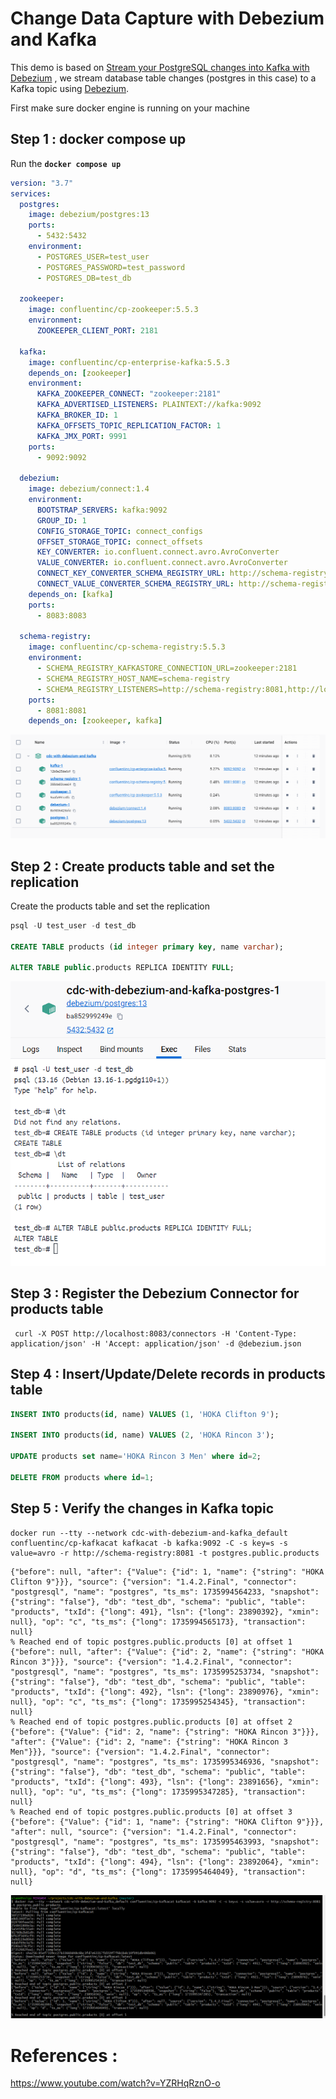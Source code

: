 # Change Data Capture with Debezium and Kafka

This demo is based on [Stream your PostgreSQL changes into Kafka with Debezium](https://www.youtube.com/watch?v=YZRHqRznO-o) , we stream database table changes (postgres in this case) to a Kafka topic using [Debezium](https://debezium.io/).

First make sure docker engine is running on your machine

## Step 1 : docker compose up
Run the **`docker compose up`**

```yml
version: "3.7"
services:
  postgres:
    image: debezium/postgres:13
    ports:
      - 5432:5432
    environment:
      - POSTGRES_USER=test_user
      - POSTGRES_PASSWORD=test_password
      - POSTGRES_DB=test_db

  zookeeper:
    image: confluentinc/cp-zookeeper:5.5.3
    environment:
      ZOOKEEPER_CLIENT_PORT: 2181

  kafka:
    image: confluentinc/cp-enterprise-kafka:5.5.3
    depends_on: [zookeeper]
    environment:
      KAFKA_ZOOKEEPER_CONNECT: "zookeeper:2181"
      KAFKA_ADVERTISED_LISTENERS: PLAINTEXT://kafka:9092
      KAFKA_BROKER_ID: 1
      KAFKA_OFFSETS_TOPIC_REPLICATION_FACTOR: 1
      KAFKA_JMX_PORT: 9991
    ports:
      - 9092:9092

  debezium:
    image: debezium/connect:1.4
    environment:
      BOOTSTRAP_SERVERS: kafka:9092
      GROUP_ID: 1
      CONFIG_STORAGE_TOPIC: connect_configs
      OFFSET_STORAGE_TOPIC: connect_offsets
      KEY_CONVERTER: io.confluent.connect.avro.AvroConverter
      VALUE_CONVERTER: io.confluent.connect.avro.AvroConverter
      CONNECT_KEY_CONVERTER_SCHEMA_REGISTRY_URL: http://schema-registry:8081
      CONNECT_VALUE_CONVERTER_SCHEMA_REGISTRY_URL: http://schema-registry:8081
    depends_on: [kafka]
    ports:
      - 8083:8083

  schema-registry:
    image: confluentinc/cp-schema-registry:5.5.3
    environment:
      - SCHEMA_REGISTRY_KAFKASTORE_CONNECTION_URL=zookeeper:2181
      - SCHEMA_REGISTRY_HOST_NAME=schema-registry
      - SCHEMA_REGISTRY_LISTENERS=http://schema-registry:8081,http://localhost:8081
    ports:
      - 8081:8081
    depends_on: [zookeeper, kafka]

```

!["Docker containers"](images/docker-compose-up.png?raw=true)

## Step 2 : Create products table and set the replication 

Create the products table and set the replication 

```sql
psql -U test_user -d test_db

CREATE TABLE products (id integer primary key, name varchar);

ALTER TABLE public.products REPLICA IDENTITY FULL;
```
!["Docker containers"](images/create-table-and-replication.png?raw=true)


## Step 3 : Register the Debezium Connector for products table
```
 curl -X POST http://localhost:8083/connectors -H 'Content-Type: application/json' -H 'Accept: application/json' -d @debezium.json
```

## Step 4 : Insert/Update/Delete records in products table

```sql
INSERT INTO products(id, name) VALUES (1, 'HOKA Clifton 9');

INSERT INTO products(id, name) VALUES (2, 'HOKA Rincon 3');

UPDATE products set name='HOKA Rincon 3 Men' where id=2;

DELETE FROM products where id=1;
```

## Step 5 : Verify the changes in Kafka topic

```
docker run --tty --network cdc-with-debezium-and-kafka_default confluentinc/cp-kafkacat kafkacat -b kafka:9092 -C -s key=s -s value=avro -r http://schema-registry:8081 -t postgres.public.products
```

```
{"before": null, "after": {"Value": {"id": 1, "name": {"string": "HOKA Clifton 9"}}}, "source": {"version": "1.4.2.Final", "connector": "postgresql", "name": "postgres", "ts_ms": 1735994564233, "snapshot": {"string": "false"}, "db": "test_db", "schema": "public", "table": "products", "txId": {"long": 491}, "lsn": {"long": 23890392}, "xmin": null}, "op": "c", "ts_ms": {"long": 1735994565173}, "transaction": null}
% Reached end of topic postgres.public.products [0] at offset 1
{"before": null, "after": {"Value": {"id": 2, "name": {"string": "HOKA Rincon 3"}}}, "source": {"version": "1.4.2.Final", "connector": "postgresql", "name": "postgres", "ts_ms": 1735995253734, "snapshot": {"string": "false"}, "db": "test_db", "schema": "public", "table": "products", "txId": {"long": 492}, "lsn": {"long": 23890976}, "xmin": null}, "op": "c", "ts_ms": {"long": 1735995254345}, "transaction": null}
% Reached end of topic postgres.public.products [0] at offset 2
{"before": {"Value": {"id": 2, "name": {"string": "HOKA Rincon 3"}}}, "after": {"Value": {"id": 2, "name": {"string": "HOKA Rincon 3 Men"}}}, "source": {"version": "1.4.2.Final", "connector": "postgresql", "name": "postgres", "ts_ms": 1735995346936, "snapshot": {"string": "false"}, "db": "test_db", "schema": "public", "table": "products", "txId": {"long": 493}, "lsn": {"long": 23891656}, "xmin": null}, "op": "u", "ts_ms": {"long": 1735995347285}, "transaction": null}
% Reached end of topic postgres.public.products [0] at offset 3
{"before": {"Value": {"id": 1, "name": {"string": "HOKA Clifton 9"}}}, "after": null, "source": {"version": "1.4.2.Final", "connector": "postgresql", "name": "postgres", "ts_ms": 1735995463993, "snapshot": {"string": "false"}, "db": "test_db", "schema": "public", "table": "products", "txId": {"long": 494}, "lsn": {"long": 23892064}, "xmin": null}, "op": "d", "ts_ms": {"long": 1735995464049}, "transaction": null}
```
!["Kafka Topic"](images/kafka-topic.png?raw=true)


# References :
https://www.youtube.com/watch?v=YZRHqRznO-o

